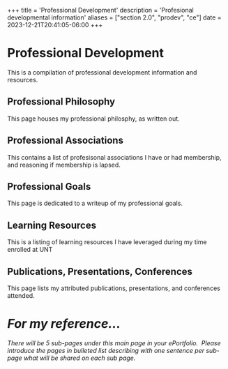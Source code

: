 +++
title = 'Professional Development'
description = 'Profesional developmental information'
aliases = ["section 2.0", "prodev", "ce"]
date = 2023-12-21T20:41:05-06:00
+++
# Professional Development
This is a compilation of professional development information and resources.

## Professional Philosophy
This page houses my professional philosphy, as written out.

## Professional Associations
This contains a list of profesisonal associations I have or had membership, and reasoning if membership is lapsed.

## Professional Goals
This page is dedicated to a writeup of my professional goals.

## Learning Resources
This is a listing of learning resources I have leveraged during my time enrolled at UNT

## Publications, Presentations, Conferences
This page lists my attributed publications, presentations, and conferences attended.

# *For my reference...*
*There will be 5 sub-pages under this main page in your ePortfolio.  Please introduce the pages in bulleted list describing with one sentence per sub-page what will be shared on each sub page.*
